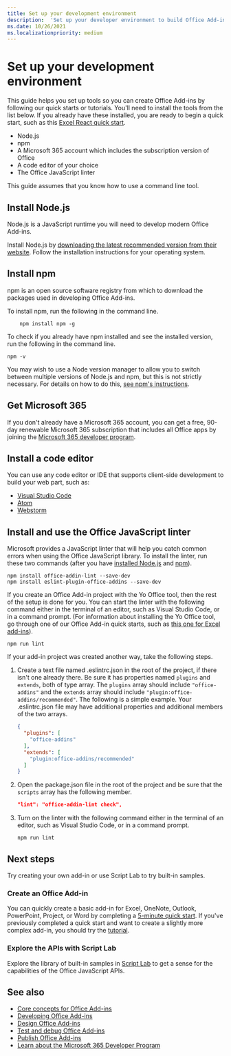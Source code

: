 ```yaml
---
title: Set up your development environment
description:  'Set up your developer environment to build Office Add-ins.'
ms.date: 10/26/2021
ms.localizationpriority: medium
---
```


# Set up your development environment

This guide helps you set up tools so you can create Office Add-ins by following our quick starts or tutorials. You'll need to install the tools from the list below. If you already have these installed, you are ready to begin a quick start, such as this [Excel React quick start](../quickstarts/excel-quickstart-react.md).

- Node.js
- npm
- A Microsoft 365 account which includes the subscription version of Office
- A code editor of your choice
- The Office JavaScript linter

This guide assumes that you know how to use a command line tool.

## Install Node.js

Node.js is a JavaScript runtime you will need to develop modern Office Add-ins.

Install Node.js by [downloading the latest recommended version from their website](https://nodejs.org). Follow the installation instructions for your operating system.

## Install npm

npm is an open source software registry from which to download the packages used in developing Office Add-ins.

To install npm, run the following in the command line.

```command&nbsp;line
    npm install npm -g
```

To check if you already have npm installed and see the installed version, run the following in the command line.

```command&nbsp;line
npm -v
```

You may wish to use a Node version manager to allow you to switch between multiple versions of Node.js and npm, but this is not strictly necessary. For details on how to do this, [see npm's instructions](https://docs.npmjs.com/downloading-and-installing-node-js-and-npm).

## Get Microsoft 365

If you don't already have a Microsoft 365 account, you can get a free, 90-day renewable Microsoft 365 subscription that includes all Office apps by joining the [Microsoft 365 developer program](https://developer.microsoft.com/office/dev-program).

## Install a code editor

You can use any code editor or IDE that supports client-side development to build your web part, such as:

- [Visual Studio Code](https://code.visualstudio.com/)
- [Atom](https://atom.io)
- [Webstorm](https://www.jetbrains.com/webstorm)

## Install and use the Office JavaScript linter

Microsoft provides a JavaScript linter that will help you catch common errors when using the Office JavaScript library. To install the linter, run these two commands (after you have [installed Node.js](#install-node-js) and [npm](#install-npm)).

```command&nbsp;line
npm install office-addin-lint --save-dev
npm install eslint-plugin-office-addins --save-dev
```

If you create an Office Add-in project with the Yo Office tool, then the rest of the setup is done for you. You can start the linter with the following command either in the terminal of an editor, such as Visual Studio Code, or in a command prompt. (For information about installing the Yo Office tool, go through one of our Office Add-in quick starts, such as [this one for Excel add-ins](../quickstarts/excel-quickstart-jquery.md)).

```command&nbsp;line
npm run lint
```

If your add-in project was created another way, take the following steps.

1. Create a text file named .eslintrc.json in the root of the project, if there isn't one already there. Be sure it has properties named `plugins` and `extends`, both of type array. The `plugins` array should include `"office-addins"` and the `extends` array should include `"plugin:office-addins/recommended"`. The following is a simple example. Your .eslintrc.json file may have additional properties and additional members of the two arrays.

   ```json
   {
     "plugins": [
       "office-addins"
     ],
     "extends": [
       "plugin:office-addins/recommended"
     ]
   }
   ```

1. Open the package.json file in the root of the project and be sure that the `scripts` array has the following member.

   ```json
   "lint": "office-addin-lint check",
   ```

1. Turn on the linter with the following command either in the terminal of an editor, such as Visual Studio Code, or in a command prompt.

   ```command&nbsp;line
   npm run lint
   ```

## Next steps

Try creating your own add-in or use Script Lab to try built-in samples.

### Create an Office Add-in

You can quickly create a basic add-in for Excel, OneNote, Outlook, PowerPoint, Project, or Word by completing a [5-minute quick start](../index.yml). If you've previously completed a quick start and want to create a slightly more complex add-in, you should try the [tutorial](../index.yml).

### Explore the APIs with Script Lab

Explore the library of built-in samples in [Script Lab](explore-with-script-lab.md) to get a sense for the capabilities of the Office JavaScript APIs.

## See also

- [Core concepts for Office Add-ins](../overview/core-concepts-office-add-ins.md)
- [Developing Office Add-ins](../develop/develop-overview.md)
- [Design Office Add-ins](../design/add-in-design.md)
- [Test and debug Office Add-ins](../testing/test-debug-office-add-ins.md)
- [Publish Office Add-ins](../publish/publish.md)
- [Learn about the Microsoft 365 Developer Program](https://developer.microsoft.com/microsoft-365/dev-program)